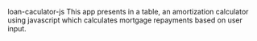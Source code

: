 loan-caculator-js
This app presents in a table, an amortization calculator using javascript which calculates mortgage repayments based on user input.
